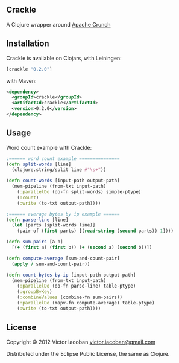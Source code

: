 ## Crackle

A Clojure wrapper around [Apache Crunch](http://incubator.apache.org/crunch/)


## Installation

Crackle is available on Clojars, with Leiningen:

```clj
[crackle "0.2.0"]
```

with Maven:

```xml
<dependency>
  <groupId>crackle</groupId>
  <artifactId>crackle</artifactId>
  <version>0.2.0</version>
</dependency>
```

## Usage

Word count example with Crackle:

```clj
;====== word count example ===============
(defn split-words [line]
  (clojure.string/split line #"\s+"))

(defn count-words [input-path output-path]
  (mem-pipeline (from-txt input-path)
    (:parallelDo (do-fn split-words) simple-ptype)
    (:count)
    (:write (to-txt output-path))))

;====== average bytes by ip example ======
(defn parse-line [line]
  (let [parts (split-words line)]
    (pair-of (first parts) [(read-string (second parts)) 1])))

(defn sum-pairs [a b]
  [(+ (first a) (first b)) (+ (second a) (second b))])

(defn compute-average [sum-and-count-pair]
  (apply / sum-and-count-pair))

(defn count-bytes-by-ip [input-path output-path]
  (mem-pipeline (from-txt input-path)
    (:parallelDo (do-fn parse-line) table-ptype)
    (:groupByKey)
    (:combineValues (combine-fn sum-pairs))
    (:parallelDo (mapv-fn compute-average) table-ptype)
    (:write (to-txt output-path))))

```

## License

Copyright © 2012 Victor Iacoban <victor.iacoban@gmail.com>

Distributed under the Eclipse Public License, the same as Clojure.
